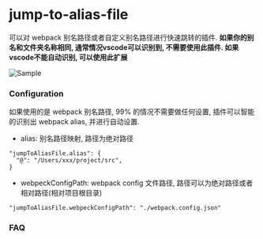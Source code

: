 # jump-to-alias-file

可以对 webpack 别名路径或者自定义别名路径进行快速跳转的插件.
**如果你的别名和文件夹名称相同, 通常情况vscode可以识别到, 不需要使用此插件. 如果vscode不能自动识别, 可以使用此扩展**

![Sample](https://raw.githubusercontent.com/wanfu920/jumpToAliasFile/master/demo.gif)


### Configuration
如果使用的是 webpack 别名路径, 99% 的情况不需要做任何设置, 插件可以智能的识别出 webpack alias, 并进行自动设置.
- alias: 别名路径映射, 路径为绝对路径
```
"jumpToAliasFile.alias": {
  "@": "/Users/xxx/project/src",
}
```
- webpeckConfigPath: webpack config 文件路径, 路径可以为绝对路径或者相对路径(相对项目根目录)
```
"jumpToAliasFile.webpeckConfigPath": "./webpack.config.json"
```

### FAQ